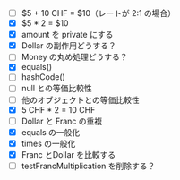 - [ ] $5 + 10 CHF = $10（レートが 2:1 の場合）
- [x] $5 * 2 = $10
- [x] amount を private にする
- [x] Dollar の副作用どうする？
- [ ] Money の丸め処理どうする？
- [x] equals()
- [ ] hashCode()
- [ ] null との等価比較性
- [ ] 他のオブジェクトとの等価比較性
- [x] 5 CHF * 2 = 10 CHF
- [ ] Dollar と Franc の重複
- [x] equals の一般化
- [x] times の一般化
- [x] Franc とDollar を比較する
- [ ] testFrancMultiplication を削除する？